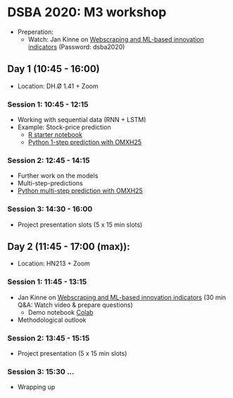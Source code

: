 # DSBA 2020: M3 workshop 

* Preperation: 
   * Watch: Jan Kinne on [Webscraping and ML-based innovation indicators](https://vimeo.com/485413242) (Password: dsba2020)

## Day 1 (10:45 - 16:00)
* Location: DH.Ø 1.41 + Zoom

### Session 1: 10:45 - 12:15
* Working with sequential data (RNN + LSTM)
* Example: Stock-price prediction
   * [R starter notebook](https://sds-aau.github.io/SDS-master/M3/exercises/LSTM_workshop_stock_prediction_R.nb.html)
   * [Python 1-step prediction with OMXH25](https://github.com/SDS-AAU/dsba-cbs/blob/master/M3/workshop/SimpleRNN_stocks_1.ipynb)

### Session 2: 12:45 - 14:15
* Further work on the models
* Multi-step-predictions
* [Python multi-step prediction with OMXH25](https://github.com/SDS-AAU/dsba-cbs/blob/master/M3/workshop/SimpleRNN_stocks_multiple_steps.ipynb)


### Session 3: 14:30 - 16:00
* Project presentation slots (5 x 15 min slots)

## Day 2 (11:45 - 17:00 (max)): 
* Location: HN213 + Zoom

### Session 1: 11:45 - 13:15
* Jan Kinne on [Webscraping and ML-based innovation indicators](https://vimeo.com/485413242) (30 min Q&A: Watch video & prepare questions)
   * Demo notebook [Colab](https://colab.research.google.com/github/datawizard1337/EZ_Text_Mining/blob/master/Text_Mining.ipynb#&offline=true&sandboxMode=true)
* Methodological outlook

### Session 2: 13:45 - 15:15
* Project presentation (5 x 15 min slots)

### Session 3: 15:30 ...
* Wrapping up
